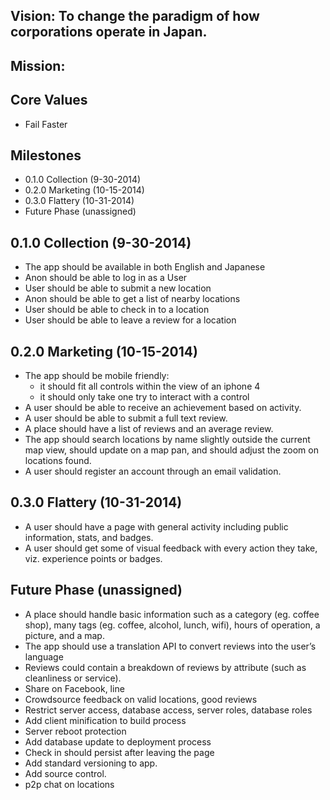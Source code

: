 ## Vision: To change the paradigm of how corporations operate in Japan.
## Mission:
## Core Values
- Fail Faster

## Milestones
- 0.1.0 Collection (9-30-2014)
- 0.2.0 Marketing (10-15-2014)
- 0.3.0 Flattery (10-31-2014)
- Future Phase (unassigned)

## 0.1.0 Collection (9-30-2014)
- The app should be available in both English and Japanese
- Anon should be able to log in as a User
- User should be able to submit a new location
- Anon should be able to get a list of nearby locations
- User should be able to check in to a location
- User should be able to leave a review for a location

## 0.2.0 Marketing (10-15-2014)
- The app should be mobile friendly:
  - it should fit all controls within the view of an iphone 4
  - it should only take one try to interact with a control
- A user should be able to receive an achievement based on activity.
- A user should be able to submit a full text review.
- A place should have a list of reviews and an average review.
- The app should search locations by name slightly outside the current map view, should update on a map pan, and should adjust the zoom on locations found.
- A user should register an account through an email validation.

## 0.3.0 Flattery (10-31-2014)
- A user should have a page with general activity including public information, stats, and badges.
- A user should get some of visual feedback with every action they take, viz. experience points or badges.

## Future Phase (unassigned)
- A place should handle basic information such as a category (eg. coffee shop), many tags (eg. coffee, alcohol, lunch, wifi), hours of operation, a picture, and a map.
- The app should use a translation API to convert reviews into the user’s language
- Reviews could contain a breakdown of reviews by attribute (such as cleanliness or service).
- Share on Facebook, line
- Crowdsource feedback on valid locations, good reviews
- Restrict server access, database access, server roles, database roles
- Add client minification to build process
- Server reboot protection
- Add database update to deployment process
- Check in should persist after leaving the page
- Add standard versioning to app.
- Add source control.
- p2p chat on locations
